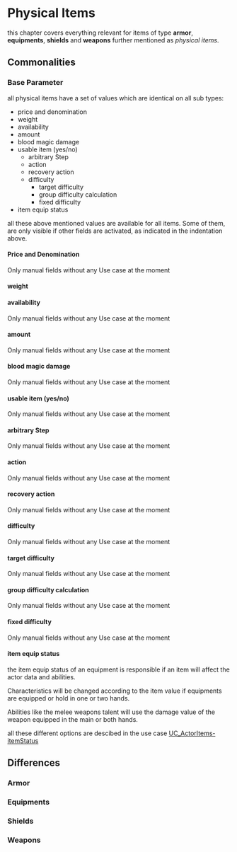 # Physical Items

this chapter covers everything relevant for items of type **armor**, **equipments**, **shields** and **weapons** further mentioned as *physical items*. 

## Commonalities

### Base Parameter

all physical items have a set of values which are identical on all sub types:
* price and denomination
* weight
* availability
* amount
* blood magic damage
* usable item (yes/no)
  * arbitrary Step
  * action
  * recovery action
  * difficulty
    * target difficulty
    * group difficulty calculation
    * fixed difficulty
* item equip status  

all these above mentioned values are available for all items. Some of them, are only visible if other fields are activated, as indicated in the indentation above.

#### Price and Denomination

Only manual fields without any Use case at the moment

#### weight


#### availability

Only manual fields without any Use case at the moment

#### amount

Only manual fields without any Use case at the moment

#### blood magic damage

Only manual fields without any Use case at the moment

#### usable item (yes/no)

Only manual fields without any Use case at the moment

#### arbitrary Step

Only manual fields without any Use case at the moment

#### action

Only manual fields without any Use case at the moment

#### recovery action

Only manual fields without any Use case at the moment

#### difficulty

Only manual fields without any Use case at the moment

#### target difficulty

Only manual fields without any Use case at the moment

#### group difficulty calculation

Only manual fields without any Use case at the moment

#### fixed difficulty

Only manual fields without any Use case at the moment

#### item equip status  

the item equip status of an equipment is responsible if an item will affect the actor data and abilities.

Characteristics will be changed according to the item value if equipments are equipped or hold in one or two hands.

Abilities like the melee weapons talent will use the damage value of the weapon equipped in the main or both hands.

all these different options are descibed in the use case [UC_ActorItems-itemStatus](../Use%20Cases/UC_ActorItems-itemStatus.md)


## Differences

### Armor

### Equipments

### Shields

### Weapons

